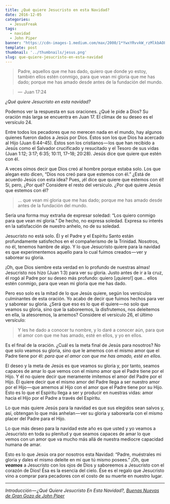 ```yaml
---
title: ¿Qué quiere Jesucristo en esta Navidad?
date: 2016-12-05
categories:
  - JesusFreak
tags:
  - navidad
  - John Piper
banner: "https://cdn-images-1.medium.com/max/2000/1*YwxYRvvkW_rzMlkbAOFbCQ.jpeg"
template: post
thumbnail: '../thumbnails/jesus.png'
slug: que-quiere-jesucristo-en-esta-navidad
---
```


> Padre, aquellos que me has dado, quiero que donde yo estoy, también ellos estén conmigo, para que vean mi gloria que me has dado; porque me has amado desde antes de la fundación del mundo.

> —  Juan 17:24

*¿Qué quiere Jesucristo en esta navidad?*

Podemos ver la respuesta en sus oraciones. ¿Qué le pide a Dios? Su oración más larga se encuentra en Juan 17. El clímax de su deseo es el versículo 24.

Entre todos los pecadores que no merecen nada en el mundo, hay algunos quienes fueron dados a Jesús por Dios. Éstos son los que Dios ha acercado al Hijo (Juan 6:44–45). Éstos son los cristianos — los que han recibido a Jesús como el Salvador crucificado y resucitado y el Tesoro de sus vidas (Juan 1:12; 3:17; 6:35; 10:11, 17–18; 20:28). Jesús dice que quiere que estén con él.

A veces oímos decir que Dios creó al hombre porque estaba solo. Los que alegan esto dicen, “Dios nos creó para que estemos con él.” ¿Está de acuerdo Jesús con esta idea? Pues, ¡él dice que quiere que estemos con él! Sí, pero, ¿Por qué? Considere el resto del versículo. ¿Por qué quiere Jesús que estemos con él?

> … que vean mi gloria que me has dado; porque me has amado desde antes de la fundación del mundo.

Sería una forma muy extraña de expresar soledad: “Los quiero conmigo para que vean mi gloria.” De hecho, no expresa soledad. Expresa su interés en la satisfacción de nuestro anhelo, no de su soledad.

Jesucristo no está solo. Él y el Padre y el Espíritu Santo están profundamente satisfechos en el compañerismo de la Trinidad. Nosotros, no él, tenemos hambre de algo. Y lo que Jesucristo quiere para la navidad es que experimentemos aquello para lo cual fuimos creados — ver y saborear su gloria.

¡Oh, que Dios siembre esta verdad en lo profundo de nuestras almas! Jesucristo nos hizo (Juan 1:3) para ver su gloria. Justo antes de ir a la cruz, él rogó al Padre por su deseo más profundo: quiero [¡quiero!] que… ellos estén conmigo, para que vean mi gloria que me has dado.

Pero eso solo es la mitad de lo que Jesús quiere, según los versículos culminantes de esta oración. Yo acabo de decir que fuimos hechos para ver y saborear su gloria. ¿Será que eso es lo que él quiere — no solo que veamos su gloria, sino que la saboreemos, la disfrutemos, nos deleitemos en ella, la atesoremos, la amemos? Considere el versículo 26, el último versículo:

> Y les he dado a conocer tu nombre, y lo daré a conocer aún, para que el amor con que me has amado, esté en ellos, y yo en ellos.

Es el final de la oración. ¿Cuál es la meta final de Jesús para nosotros? No que solo veamos su gloria, sino que le amemos con el mismo amor que el Padre tiene por él: *para que el amor con que me has amado, esté en ellos*.

El deseo y la meta de Jesús es que veamos su gloria y, por tanto, seamos capaces de amar lo que vemos con el mismo amor que el Padre tiene por el Hijo. Y él no quiere decir que meramente imitemos el amor del Padre por el Hijo. Él quiere decir que el mismo amor del Padre llega a ser nuestro amor por el Hijo — que amemos al Hijo con el amor que el Padre tiene por su Hijo. Esto es lo que el Espíritu llega a ser y producir en nuestras vidas: amor hacia el Hijo por el Padre a través del Espíritu.

Lo que más quiere Jesús para la navidad es que sus elegidos sean salvos y, así, obtengan lo que más anhelan — ver su gloria y saborearla con el mismo placer del Padre para el Hijo.

Lo que más deseo para la navidad este año es que usted y yo veamos a Jesucristo en toda su plenitud y que seamos capaces de amar lo que vemos con un amor que va mucho más allá de nuestra mediocre capacidad humana de amar.

Esto es lo que Jesús ora por nosotros esta Navidad: “Padre, muéstrales mi gloria y dales el mismo deleite en mí que tú mismo posees.” ¡Oh, que **_veamos_** a Jesucristo con los ojos de Dios y saboreemos a Jesucristo con el corazón de Dios! Ésa es la esencia del cielo. Ése es el regalo que Jesucristo vino a comprar para pecadores con el costo de su muerte en nuestro lugar.

* * *

_Introducción — ¿Qué Quiere Jesucristo En Esta Navidad?, [Buenas Nuevas de Gran Gozo de John Piper](http://cdn.desiringgod.org/website_uploads/documents/books-content/Good-News-Great-Joy-Spanish.pdf)_
